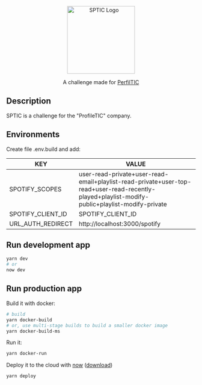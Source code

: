 <p align="center">
  <a href="https://juandav.github.io/" target="blank"><img src="https://svgshare.com/i/Goi.svg" width="180" alt="SPTIC Logo" /></a>
</p>
<p align="center">A challenge made for <a href="http://www.perfiltic.com/" target="_blank">PerfilTIC</a></p>

## Description

SPTIC is a challenge for the "ProfileTIC" company.

## Environments
Create file .env.build and add:

| KEY               | VALUE                                                                                                                                          |
|-------------------|------------------------------------------------------------------------------------------------------------------------------------------------|
| SPOTIFY_SCOPES    | user-read-private+user-read-email+playlist-read-private+user-top-read+user-read-recently-played+playlist-modify-public+playlist-modify-private |
| SPOTIFY_CLIENT_ID | SPOTIFY_CLIENT_ID                                                                                                                                               |
| URL_AUTH_REDIRECT | http://localhost:3000/spotify                                                                                                                                   |
## Run development app

```bash
yarn dev
# or
now dev
```

## Run production app

Build it with docker:

```bash
# build
yarn docker-build
# or, use multi-stage builds to build a smaller docker image
yarn docker-build-ms
```

Run it:

```bash
yarn docker-run
```

Deploy it to the cloud with [now](https://zeit.co/now) ([download](https://zeit.co/download))

```bash
yarn deploy
```